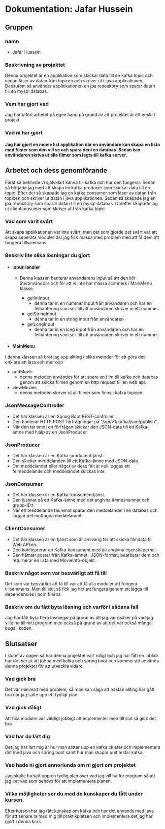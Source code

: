 # Dokumentation: Jafar Hussein

## Gruppen
### namn
- Jafar Hussein

### Beskrivning av projektet
 Denna projektet är en applikation som skickar data till en kafka topic och sedan läser av datan från topicen och skriver ut i java applicationen, Dessutom så använder applickationen en jpa repository som sparar datan till en mysql databas.

### Vem har gjort vad
 Jag har utfört arbetet på egen hand på grund av att projektet är ett enskilt projekt.

### Vad ni har gjort
#### Jag har gjort en movie list applikation där en användare kan skapa en lista med filmer som den vill se och spara deni en databas. Sedan kan användaren skriva ut alla filmer som lagts till kafka server.

## Arbetet och dess genomförande
 Först så behövde vi självklart känna till kafka och hur den fungerar. Sedan så började jag med att skapa en kafka producer som skickar data till en topic. Efter det så skapade jag en kafka consumer som läser av datan från topicen och skriver ut datan i java applikationen. Sedan så skapade jag en jpa repository som sparar datan till en mysql databas. Därefter skapade jag ut clientconsumer som skriver ut från kafka topic.
### Vad som varit svårt
 Att skapa applikationen var inte svårt, men det som gjorde det svårt var att skapa seperata moduler där jag fick massa med problem med att få dem att fungera tillsammans.
### Beskriv lite olika lösningar du gjort
+ #### inputHandler
    +  Denna klassen hanterar användarens input så att den blir återanvändbar och för att vi inte har massa scanners i MainMenu klasse.
 
       + getIntInput
         + denna tar in en nummer input från användaren och har en felhantering som ser till att användaren skriver in ett nummer.
       + getStringInput
         + denna tar in en string input från användaren
       + getLongInput
         +    denna tar in en long input från användaren och har en felhantering som ser till att användaren skriver in ett nummer.
       
+ #### MainMenu
I denna klassen så bröt jag upp allting i olika metoder för att göra det enklare att läsa och mer oop
  + addMovie
    + denna metoden användes för att spara en film till kafka och databas genom att skicka filmen genom en http request till en web api.
  + viewMovies 
    + denna metoden skriver ut all filmer som finns i kafka topicen.

### JsonMessageController
- Det här klassen är en Spring Boot REST-controller.
- Den hanterar HTTP POST-förfrågningar på "/api/v1/kafka/json/publish".
- När den tar emot en förfrågan skickar den JSON-data till ett Kafka-ämne med hjälp av en JsonProducer.

### JsonProducer
- Det här klassen är en Kafka-producenttjänst.
- Den skickar meddelanden till ett Kafka-ämne med JSON-data.
- Om meddelandet eller något av dess fält är null loggas ett felmeddelande och meddelandet skickas inte.

### JsonConsumer
- Det här klassen är en Kafka-konsumenttjänst.
- Den lyssnar på ett Kafka-ämne med det angivna ämnesnamnet och grupp-ID:t.
- När ett meddelande tas emot sparar den meddelandet i en databas och loggar det mottagna meddelandet.

### ClientConsumer
- Det här klassen är en tjänst som är ansvarig för att skicka filmdata till Web API:en.
- Den konfigurerar en Kafka-konsument med de angivna egenskaperna.
- Den hämtar poster från Kafka-ämnet i JSON-format, bearbetar dem och returnerar en lista med MovieInfo-objekt.
  
### Beskriv något som var besvärligt att få till
Det som var besvärligt att få till var att få alla moduler att fungera tillsammans. Men till slut så fick jag det att fungera genom att lägga till dependencies i pom filerna

### Beskriv om du fått byta lösning och varför i sådana fall
Jag har fått byta flera lösningar på grund av att jag var osäker på vad jag ville ha till mitt program men också på grund av att det var också många bugs i koden.

## Slutsatser
I slutet av dagen så har denna projektet vart roligt och jag har fått en inblick hur det ser ut att jobba med kafka och spring boot och kommer att använda denna projektet för att utveckla vidare.

### Vad gick bra
Det var minimalt med problem, så man kan säga att nästan allting har gått bra när jag satte upp ett tydligt plan.

### Vad gick dåligt
Att fixa moduler var väldigt jobbigt att implementer men till slut så gick det bra

### Vad har du lärt dig
Det jag har lärt mig är hur man sätter upp en kafka cluster och implementera det med java och spring boot samt hur man skapar unit testar kafka.

### Vad hade ni gjort annorlunda om ni gjort om projektet
Jag skulle ha satt upp en tydlig plan över vad jag vill ha för program så att jag vet vad som behövs för att implementera planen.
### Vilka möjligheter ser du med de kunskaper du fått under kursen.
Efter kursen har jag fått kunskap om kafka och hur det används med java för att senare ta med mig till praktikplatsen och implementera det jag har gjort i denna kurs. 
